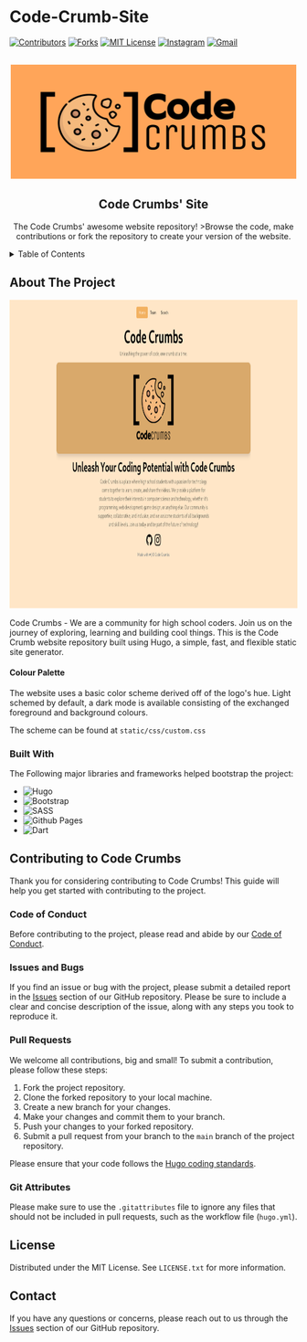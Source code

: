 # Code-Crumb-Site

<!-- Shields -->
[![Contributors][contributors-shield]][contributors-url]
[![Forks][forks-shield]][forks-url]
[![MIT License][license-shield]][license-url]
[![Instagram](https://img.shields.io/badge/Instagram-%23E4405F.svg?style=for-the-badge&logo=Instagram&logoColor=white)][insta-url]
[![Gmail](https://img.shields.io/badge/Gmail-D14836?style=for-the-badge&logo=gmail&logoColor=white)][gmail-url]

<!-- Logo & Heading  -->

<br />
<div align="center">
  <a href="https://github.com/Code-Crumbs-HS/code-crumb-site">
    <img src="static/CodeCrumbs- Lab-Orange.svg" alt="Logo" width="500" height="200">
  </a>

  <h2 align="center">Code Crumbs' Site</h3>

  <p align="center">
    The Code Crumbs' awesome website repository! 
    >Browse the code, make contributions or fork the repository to create your version of the website.
    <br />
</p>
</div>

<!-- Contents -->
<details>
  <summary>Table of Contents</summary>
  <ol>
    <li>
      <a href="#about-the-project">About The Project</a>
      <ul>
        <li><a href="#built-with">Built With</a></li>
      </ul>
    </li>
    <li>
      <a href="#contri-guide">Contributing Guide</a>
      <ul>
        <li><a href="#forking">Forking The Repo</a></li>
        <li><a href="#pr">Pull Requests</a></li>
      </ul>
    </li>
  </ol>
</details>

<!-- About -->
## About The Project
<img src="demo.png" alt="Homepage Screenshot" width="960" height="540"> 

Code Crumbs - We are a community for high school coders. Join us on the journey of exploring, learning and building cool things. This is the Code Crumb website repository built using Hugo, a simple, fast, and flexible static site generator.

#### Colour Palette
The website uses a basic color scheme derived off of the logo's hue. Light schemed by default, a dark mode is available consisting of the exchanged foreground and background colours. 

The scheme can be found at `static/css/custom.css`

<!-- Acknowledges libraries/frameworks used in development -->
### Built With
The Following major libraries and frameworks helped bootstrap the project:

* ![Hugo](https://img.shields.io/badge/Hugo-black.svg?style=for-the-badge&logo=Hugo)
* ![Bootstrap](https://img.shields.io/badge/bootstrap-%23563D7C.svg?style=for-the-badge&logo=bootstrap&logoColor=white)
* ![SASS](https://img.shields.io/badge/SASS-hotpink.svg?style=for-the-badge&logo=SASS&logoColor=white)
* ![Github Pages](https://img.shields.io/badge/github%20pages-121013?style=for-the-badge&logo=github&logoColor=white)
* ![Dart](https://img.shields.io/badge/dart-%230175C2.svg?style=for-the-badge&logo=dart&logoColor=white)

<!-- Guide to contribute to the project -->
## Contributing to Code Crumbs

Thank you for considering contributing to Code Crumbs! This guide will help you get started with contributing to the project.

### Code of Conduct

Before contributing to the project, please read and abide by our [Code of Conduct](CODE_OF_CONDUCT).

### Issues and Bugs

If you find an issue or bug with the project, please submit a detailed report in the [Issues](https://github.com/code-crumbs-hs/code-crumb-site/issues) section of our GitHub repository. Please be sure to include a clear and concise description of the issue, along with any steps you took to reproduce it.

### Pull Requests

We welcome all contributions, big and small! To submit a contribution, please follow these steps:

1. Fork the project repository.
2. Clone the forked repository to your local machine.
3. Create a new branch for your changes.
4. Make your changes and commit them to your branch.
5. Push your changes to your forked repository.
6. Submit a pull request from your branch to the `main` branch of the project repository.

Please ensure that your code follows the [Hugo coding standards](https://gohugo.io/categories/getting-started/).

### Git Attributes

Please make sure to use the `.gitattributes` file to ignore any files that should not be included in pull requests, such as the workflow file (`hugo.yml`).

<!-- LICENSE -->
## License

Distributed under the MIT License. See `LICENSE.txt` for more information.

## Contact

If you have any questions or concerns, please reach out to us through the [Issues](https://github.com/code-crumbs-hs/code-crumb-site/issues) section of our GitHub repository.



<!-- Markdown Links -->
[license-shield]:https://img.shields.io/static/v1?label=LICENSE&message=MIT&color=blueviolet&style=for-the-badge
[license-url]: [https://github.com/Code-Crumbs-HS/code-crumb-site/LICENSE](https://github.com/Code-Crumbs-HS/code-crumb-site/blob/main/LICENSE)
[forks-shield]: https://img.shields.io/github/forks/Code-Crumbs-HS/code-crumb-site?style=for-the-badge
[forks-url]: https://github.com/Code-Crumbs-HS/code-crumb-site/forks
[contributors-shield]: https://img.shields.io/github/contributors-anon/Code-Crumbs-HS/code-crumb-site?logoColor=important&style=for-the-badge
[contributors-url]: https://github.com/Code-Crumbs-HS/code-crumb-site/graphs/contributors
[insta-url]: https://www.instagram.com/code.crumbs/
[gmail-url]: mailto:codecrumbshs@gmail.com